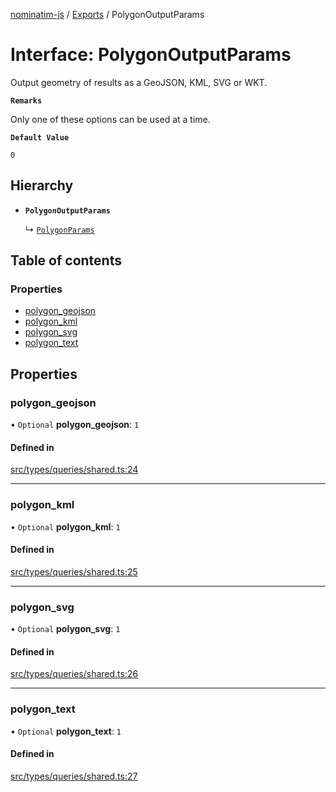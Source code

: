[nominatim-js](../README.md) / [Exports](../modules.md) / PolygonOutputParams

# Interface: PolygonOutputParams

Output geometry of results as a GeoJSON, KML, SVG or WKT.

**`Remarks`**

Only one of these options can be used at a time.

**`Default Value`**

`0`

## Hierarchy

- **`PolygonOutputParams`**

  ↳ [`PolygonParams`](PolygonParams.md)

## Table of contents

### Properties

- [polygon\_geojson](PolygonOutputParams.md#polygon_geojson)
- [polygon\_kml](PolygonOutputParams.md#polygon_kml)
- [polygon\_svg](PolygonOutputParams.md#polygon_svg)
- [polygon\_text](PolygonOutputParams.md#polygon_text)

## Properties

### polygon\_geojson

• `Optional` **polygon\_geojson**: ``1``

#### Defined in

[src/types/queries/shared.ts:24](https://github.com/blksnk/nominatim-js/blob/2f25718/src/types/queries/shared.ts#L24)

___

### polygon\_kml

• `Optional` **polygon\_kml**: ``1``

#### Defined in

[src/types/queries/shared.ts:25](https://github.com/blksnk/nominatim-js/blob/2f25718/src/types/queries/shared.ts#L25)

___

### polygon\_svg

• `Optional` **polygon\_svg**: ``1``

#### Defined in

[src/types/queries/shared.ts:26](https://github.com/blksnk/nominatim-js/blob/2f25718/src/types/queries/shared.ts#L26)

___

### polygon\_text

• `Optional` **polygon\_text**: ``1``

#### Defined in

[src/types/queries/shared.ts:27](https://github.com/blksnk/nominatim-js/blob/2f25718/src/types/queries/shared.ts#L27)

